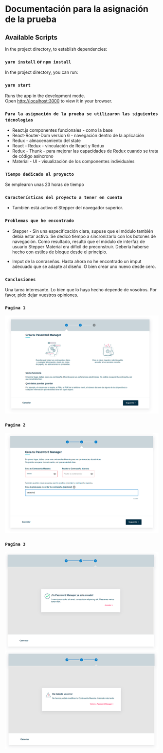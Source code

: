 # Documentación para la asignación de la prueba

## Available Scripts

In the project directory, to establish dependencies:

### `yarn install` or  `npm install`

In the project directory, you can run:

### `yarn start`

Runs the app in the development mode.\
Open [http://localhost:3000](http://localhost:3000) to view it in your browser.

### `Para la asignación de la prueba se utilizaron las siguientes técnologias`

- React.js componentes funcionales - como la base
- React-Router-Dom version 6 - navegación dentro de la aplicación
- Redux - almacenamiento del state
- React - Redux - vinculación de React y Redux
- Redux - Thunk - para mejorar las capacidades de Redux cuando se trata de código asíncrono
- Material - UI - visualización de los componentes individuales

### `Tiempo dedicado al proyecto`

Se emplearon unas 23 horas de tiempo 

### `Características del proyecto a tener en cuenta`

- También está activo el Stepper del navegador superior.


### `Problemas que he encontrado`

- Stepper - Sin una especificación clara, supuse que el módulo también debía estar activo. Se dedicó tiempo a sincronizarlo con los botones de navegación. Como resultado, resultó que el módulo de interfaz de usuario Stepper Material era difícil de preconstruir. Debería haberse hecho con estilos de bloque desde el principio.

- Imput de la conraseñas. Hasta ahora no he encontrado un imput adecuado que se adapte al diseño. O bien crear uno nuevo desde cero.

### `Conclusiones`
Una tarea interesante. Lo bien que lo haya hecho depende de vosotros. 
Por favor, pido dejar vuestros opiniones.

### `Pagina 1`
![img.png](img.png)
### `Pagina 2`
![img_1.png](img_1.png)
### `Pagina 3`
![img_2.png](img_2.png)
![img_3.png](img_3.png)
